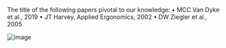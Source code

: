The title of the following papers pivotal to our knowledge:
• MCC Van Dyke et al., 2019
• JT Harvey, Applied Ergonomics, 2002
• DW Ziegler et al., 2005

![image](https://github.com/AdrianRue/CS_Assignment/assets/90256983/23d8aef8-7603-4b6f-9fae-58dd741fdc9a)
